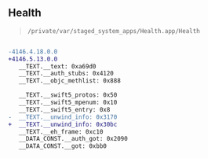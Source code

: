 ## Health

> `/private/var/staged_system_apps/Health.app/Health`

```diff

-4146.4.18.0.0
+4146.5.13.0.0
   __TEXT.__text: 0xa69d0
   __TEXT.__auth_stubs: 0x4120
   __TEXT.__objc_methlist: 0x888

   __TEXT.__swift5_protos: 0x50
   __TEXT.__swift5_mpenum: 0x10
   __TEXT.__swift5_entry: 0x8
-  __TEXT.__unwind_info: 0x3170
+  __TEXT.__unwind_info: 0x30bc
   __TEXT.__eh_frame: 0xc10
   __DATA_CONST.__auth_got: 0x2090
   __DATA_CONST.__got: 0xbb0

```
